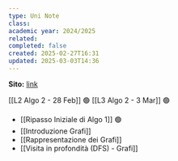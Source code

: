```yaml
---
type: Uni Note
class: 
academic year: 2024/2025
related: 
completed: false
created: 2025-02-27T16:31
updated: 2025-03-03T14:36
---
```

**Sito:** [link](https://twiki.di.uniroma1.it/twiki/view/Algoritmi2/PALGdiario2014_2)

[[L2 Algo 2 - 28 Feb]] 🟢
[[L3 Algo 2 - 3 Mar]] 🟢

- [[Ripasso Iniziale di Algo 1]] 🟢
- [[Introduzione Grafi]]
- [[Rappresentazione dei Grafi]]
- [[Visita in profondità (DFS) - Grafi]]



